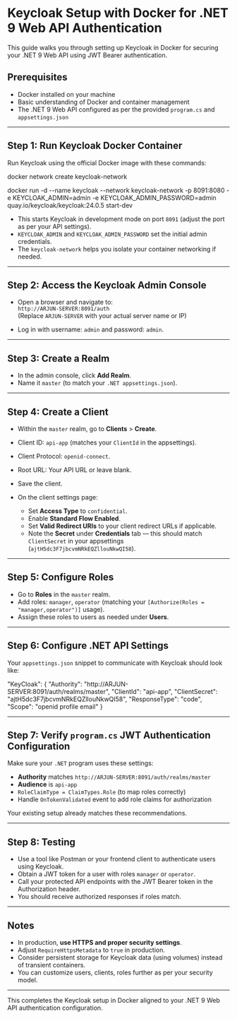 # Keycloak Setup with Docker for .NET 9 Web API Authentication

This guide walks you through setting up Keycloak in Docker for securing your .NET 9 Web API using JWT Bearer authentication.

## Prerequisites

- Docker installed on your machine
- Basic understanding of Docker and container management
- The .NET 9 Web API configured as per the provided `program.cs` and `appsettings.json`

---

## Step 1: Run Keycloak Docker Container

Run Keycloak using the official Docker image with these commands:

docker network create keycloak-network

docker run -d
--name keycloak
--network keycloak-network
-p 8091:8080
-e KEYCLOAK_ADMIN=admin
-e KEYCLOAK_ADMIN_PASSWORD=admin
quay.io/keycloak/keycloak:24.0.5 start-dev


- This starts Keycloak in development mode on port `8091` (adjust the port as per your API settings).
- `KEYCLOAK_ADMIN` and `KEYCLOAK_ADMIN_PASSWORD` set the initial admin credentials.
- The `keycloak-network` helps you isolate your container networking if needed.

---

## Step 2: Access the Keycloak Admin Console

- Open a browser and navigate to:  
  `http://ARJUN-SERVER:8091/auth`  
  (Replace `ARJUN-SERVER` with your actual server name or IP)

- Log in with username: `admin` and password: `admin`.

---

## Step 3: Create a Realm

- In the admin console, click **Add Realm**.
- Name it `master` (to match your `.NET appsettings.json`).

---

## Step 4: Create a Client

- Within the `master` realm, go to **Clients** > **Create**.
- Client ID: `api-app` (matches your `ClientId` in the appsettings).
- Client Protocol: `openid-connect`.
- Root URL: Your API URL or leave blank.
- Save the client.

- On the client settings page:
  - Set **Access Type** to `confidential`.
  - Enable **Standard Flow Enabled**.
  - Set **Valid Redirect URIs** to your client redirect URLs if applicable.
  - Note the **Secret** under **Credentials** tab — this should match `ClientSecret` in your appsettings (`ajtH5dc3F7jbcvmNRkEQZllouNkwQI58`).

---

## Step 5: Configure Roles

- Go to **Roles** in the `master` realm.
- Add roles: `manager`, `operator` (matching your `[Authorize(Roles = "manager,operator")]` usage).
- Assign these roles to users as needed under **Users**.

---

## Step 6: Configure .NET API Settings

Your `appsettings.json` snippet to communicate with Keycloak should look like:

"KeyCloak": {
"Authority": "http://ARJUN-SERVER:8091/auth/realms/master",
"ClientId": "api-app",
"ClientSecret": "ajtH5dc3F7jbcvmNRkEQZllouNkwQI58",
"ResponseType": "code",
"Scope": "openid profile email"
}


---

## Step 7: Verify `program.cs` JWT Authentication Configuration

Make sure your `.NET` program uses these settings:

- **Authority** matches `http://ARJUN-SERVER:8091/auth/realms/master`
- **Audience** is `api-app`
- `RoleClaimType = ClaimTypes.Role` (to map roles correctly)
- Handle `OnTokenValidated` event to add role claims for authorization

Your existing setup already matches these recommendations.

---

## Step 8: Testing

- Use a tool like Postman or your frontend client to authenticate users using Keycloak.
- Obtain a JWT token for a user with roles `manager` or `operator`.
- Call your protected API endpoints with the JWT Bearer token in the Authorization header.
- You should receive authorized responses if roles match.

---

## Notes

- In production, **use HTTPS and proper security settings**.
- Adjust `RequireHttpsMetadata` to `true` in production.
- Consider persistent storage for Keycloak data (using volumes) instead of transient containers.
- You can customize users, clients, roles further as per your security model.

---

This completes the Keycloak setup in Docker aligned to your .NET 9 Web API authentication configuration.
